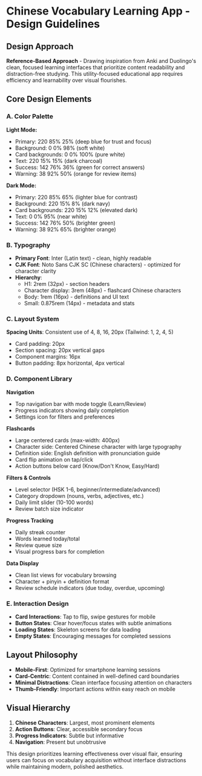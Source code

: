 # Chinese Vocabulary Learning App - Design Guidelines

## Design Approach
**Reference-Based Approach** - Drawing inspiration from Anki and Duolingo's clean, focused learning interfaces that prioritize content readability and distraction-free studying. This utility-focused educational app requires efficiency and learnability over visual flourishes.

## Core Design Elements

### A. Color Palette
**Light Mode:**
- Primary: 220 85% 25% (deep blue for trust and focus)
- Background: 0 0% 98% (soft white)
- Card backgrounds: 0 0% 100% (pure white)
- Text: 220 15% 15% (dark charcoal)
- Success: 142 76% 36% (green for correct answers)
- Warning: 38 92% 50% (orange for review items)

**Dark Mode:**
- Primary: 220 85% 65% (lighter blue for contrast)
- Background: 220 15% 8% (dark navy)
- Card backgrounds: 220 15% 12% (elevated dark)
- Text: 0 0% 95% (near white)
- Success: 142 76% 50% (brighter green)
- Warning: 38 92% 65% (brighter orange)

### B. Typography
- **Primary Font**: Inter (Latin text) - clean, highly readable
- **CJK Font**: Noto Sans CJK SC (Chinese characters) - optimized for character clarity
- **Hierarchy**: 
  - H1: 2rem (32px) - section headers
  - Character display: 3rem (48px) - flashcard Chinese characters
  - Body: 1rem (16px) - definitions and UI text
  - Small: 0.875rem (14px) - metadata and stats

### C. Layout System
**Spacing Units**: Consistent use of 4, 8, 16, 20px (Tailwind: 1, 2, 4, 5)
- Card padding: 20px
- Section spacing: 20px vertical gaps
- Component margins: 16px
- Button padding: 8px horizontal, 4px vertical

### D. Component Library

**Navigation**
- Top navigation bar with mode toggle (Learn/Review)
- Progress indicators showing daily completion
- Settings icon for filters and preferences

**Flashcards**
- Large centered cards (max-width: 400px)
- Character side: Centered Chinese character with large typography
- Definition side: English definition with pronunciation guide
- Card flip animation on tap/click
- Action buttons below card (Know/Don't Know, Easy/Hard)

**Filters & Controls**
- Level selector (HSK 1-6, beginner/intermediate/advanced)
- Category dropdown (nouns, verbs, adjectives, etc.)
- Daily limit slider (10-100 words)
- Review batch size indicator

**Progress Tracking**
- Daily streak counter
- Words learned today/total
- Review queue size
- Visual progress bars for completion

**Data Display**
- Clean list views for vocabulary browsing
- Character + pinyin + definition format
- Review schedule indicators (due today, overdue, upcoming)

### E. Interaction Design
- **Card Interactions**: Tap to flip, swipe gestures for mobile
- **Button States**: Clear hover/focus states with subtle animations
- **Loading States**: Skeleton screens for data loading
- **Empty States**: Encouraging messages for completed sessions

## Layout Philosophy
- **Mobile-First**: Optimized for smartphone learning sessions
- **Card-Centric**: Content contained in well-defined card boundaries
- **Minimal Distractions**: Clean interface focusing attention on characters
- **Thumb-Friendly**: Important actions within easy reach on mobile

## Visual Hierarchy
1. **Chinese Characters**: Largest, most prominent elements
2. **Action Buttons**: Clear, accessible secondary focus
3. **Progress Indicators**: Subtle but informative
4. **Navigation**: Present but unobtrusive

This design prioritizes learning effectiveness over visual flair, ensuring users can focus on vocabulary acquisition without interface distractions while maintaining modern, polished aesthetics.